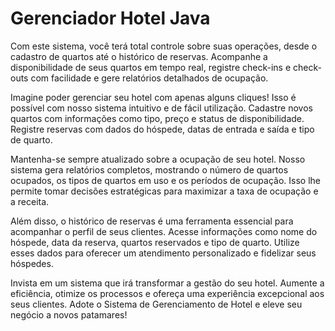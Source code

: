 # Gerenciador Hotel Java

Com este sistema, você terá total controle sobre suas operações, desde o cadastro de quartos até o histórico de reservas. Acompanhe a disponibilidade de seus quartos em tempo real, registre check-ins e check-outs com facilidade e gere relatórios detalhados de ocupação.

Imagine poder gerenciar seu hotel com apenas alguns cliques! Isso é possível com nosso sistema intuitivo e de fácil utilização. Cadastre novos quartos com informações como tipo, preço e status de disponibilidade. Registre reservas com dados do hóspede, datas de entrada e saída e tipo de quarto.

Mantenha-se sempre atualizado sobre a ocupação de seu hotel. Nosso sistema gera relatórios completos, mostrando o número de quartos ocupados, os tipos de quartos em uso e os períodos de ocupação. Isso lhe permite tomar decisões estratégicas para maximizar a taxa de ocupação e a receita.

Além disso, o histórico de reservas é uma ferramenta essencial para acompanhar o perfil de seus clientes. Acesse informações como nome do hóspede, data da reserva, quartos reservados e tipo de quarto. Utilize esses dados para oferecer um atendimento personalizado e fidelizar seus hóspedes.

Invista em um sistema que irá transformar a gestão do seu hotel. Aumente a eficiência, otimize os processos e ofereça uma experiência excepcional aos seus clientes. Adote o Sistema de Gerenciamento de Hotel e eleve seu negócio a novos patamares!

